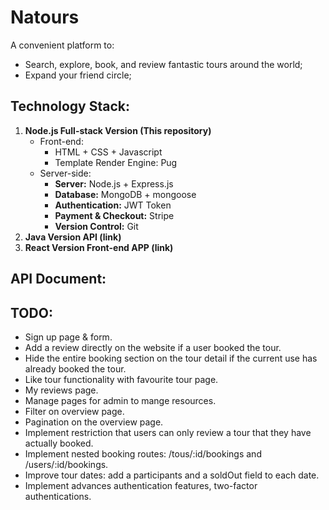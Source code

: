 # Natours
A convenient platform to:
- Search, explore, book, and review fantastic tours around the world;
- Expand your friend circle;

## Technology Stack:
1. **__Node.js Full-stack Version (This repository)__**
    - Front-end:
        - HTML + CSS + Javascript
        - Template Render Engine: Pug
    - Server-side:
        - **Server:** Node.js + Express.js
        - **Database:** MongoDB + mongoose
        - **Authentication:** JWT Token
        - **Payment & Checkout:** Stripe
        - **Version Control:** Git
2. **__Java Version API (link)__**
3. **__React Version Front-end APP (link)__**

## API Document:

## TODO:
- Sign up page & form.
- Add a review directly on the website if a user booked the tour.
- Hide the entire booking section on the tour detail if the current use has already booked the tour.
- Like tour functionality with favourite tour page.
- My reviews page.
- Manage pages for admin to mange resources.
- Filter on overview page.
- Pagination on the overview page.
- Implement restriction that users can only review a tour that they have actually booked.
- Implement nested booking routes: /tous/:id/bookings and /users/:id/bookings.
- Improve tour dates: add a participants and a soldOut field to each date.
- Implement advances authentication features, two-factor authentications.

